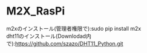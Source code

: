 # M2X_RasPi
  
  m2xのインストール(管理者権限で):sudo pip install m2x  
  dht11のインストール(Downlodad内で):https://github.com/szazo/DHT11_Python.git
